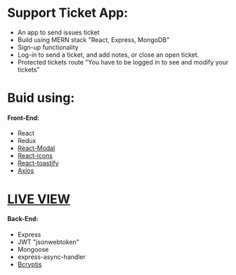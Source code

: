# Support Ticket App:

- An app to send issues ticket
- Build using MERN stack "React, Express, MongoDB"
- Sign-up functionality
- Log-in to send a ticket, and add notes, or close an open ticket.
- Protected tickets route "You have to be logged in to see and modify your tickets"

# Buid using:

#### Front-End:

- React
- Redux
- [React-Modal](https://github.com/reactjs/react-modal)
- [React-icons](https://github.com/react-icons/react-icons#readme)
- [React-toastify](https://github.com/fkhadra/react-toastify#readme)
- [Axios](https://www.npmjs.com/package/axios)

# [LIVE VIEW](https://support-tickets-mern-app.herokuapp.com/)

#### Back-End:

- Express
- JWT "jsonwebtoken"
- Mongoose
- express-async-handler
- [Bcryptjs](https://www.npmjs.com/package/bcryptjs)
